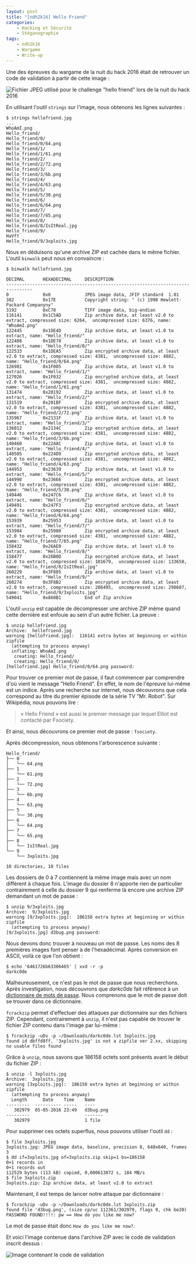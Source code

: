 ```yaml
---
layout: post
title: "[ndh2k16] Hello Friend"
categories:
    - Hacking et Sécurité
    - Stéganographie
tags:
    - ndh2k16
    - Wargame
    - Write-up
---
```

Une des épreuves du wargame de la nuit du hack 2016 était de retrouver un code de validation à partir de cette image :

![Fichier JPEG utilisé pour le challenge "hello friend" lors de la nuit du hack 2016][hello friend]

<!--more-->

En utilisant l'outil `strings` sur l'image, nous obtenons les lignes suivantes :

    $ strings hellofriend.jpg
    ...
    WhoAmI.png
    Hello_friend/
    Hello_friend/0/
    Hello_friend/0/64.png
    Hello_friend/1/
    Hello_friend/1/61.png
    Hello_friend/2/
    Hello_friend/2/72.png
    Hello_friend/3/
    Hello_friend/3/6b.png
    Hello_friend/4/
    Hello_friend/4/63.png
    Hello_friend/5/
    Hello_friend/5/30.png
    Hello_friend/6/
    Hello_friend/6/64.png
    Hello_friend/7/
    Hello_friend/7/65.png
    Hello_friend/8/
    Hello_friend/8/IsItReal.jpg
    Hello_friend/9/
    HaVft
    Hello_friend/9/3xploits.jpg

Nous en déduisons qu'une archive ZIP est cachée dans le même fichier. L'outil `binwalk` peut nous en convaincre :

    $ binwalk hellofriend.jpg

    DECIMAL       HEXADECIMAL     DESCRIPTION
    --------------------------------------------------------------------------------
    0             0x0             JPEG image data, JFIF standard  1.01
    382           0x17E           Copyright string: " (c) 1998 Hewlett-Packard Companyny"
    3192          0xC78           TIFF image data, big-endian
    116141        0x1C5AD         Zip archive data, at least v2.0 to extract, compressed size: 6264,  uncompressed size: 6376, name: "WhoAmI.png"
    122445        0x1DE4D         Zip archive data, at least v1.0 to extract, name: "Hello_friend/"
    122488        0x1DE78         Zip archive data, at least v1.0 to extract, name: "Hello_friend/0/"
    122533        0x1DEA5         Zip encrypted archive data, at least v2.0 to extract, compressed size: 4381,  uncompressed size: 4882, name: "Hello_friend/0/64.png"
    126981        0x1F005         Zip archive data, at least v1.0 to extract, name: "Hello_friend/1/"
    127026        0x1F032         Zip encrypted archive data, at least v2.0 to extract, compressed size: 4381,  uncompressed size: 4882, name: "Hello_friend/1/61.png"
    131474        0x20192         Zip archive data, at least v1.0 to extract, name: "Hello_friend/2/"
    131519        0x201BF         Zip encrypted archive data, at least v2.0 to extract, compressed size: 4381,  uncompressed size: 4882, name: "Hello_friend/2/72.png"
    135967        0x2131F         Zip archive data, at least v1.0 to extract, name: "Hello_friend/3/"
    136012        0x2134C         Zip encrypted archive data, at least v2.0 to extract, compressed size: 4381,  uncompressed size: 4882, name: "Hello_friend/3/6b.png"
    140460        0x224AC         Zip archive data, at least v1.0 to extract, name: "Hello_friend/4/"
    140505        0x224D9         Zip encrypted archive data, at least v2.0 to extract, compressed size: 4381,  uncompressed size: 4882, name: "Hello_friend/4/63.png"
    144953        0x23639         Zip archive data, at least v1.0 to extract, name: "Hello_friend/5/"
    144998        0x23666         Zip encrypted archive data, at least v2.0 to extract, compressed size: 4381,  uncompressed size: 4882, name: "Hello_friend/5/30.png"
    149446        0x247C6         Zip archive data, at least v1.0 to extract, name: "Hello_friend/6/"
    149491        0x247F3         Zip encrypted archive data, at least v2.0 to extract, compressed size: 4381,  uncompressed size: 4882, name: "Hello_friend/6/64.png"
    153939        0x25953         Zip archive data, at least v1.0 to extract, name: "Hello_friend/7/"
    153984        0x25980         Zip encrypted archive data, at least v2.0 to extract, compressed size: 4381,  uncompressed size: 4882, name: "Hello_friend/7/65.png"
    158432        0x26AE0         Zip archive data, at least v1.0 to extract, name: "Hello_friend/8/"
    158477        0x26B0D         Zip encrypted archive data, at least v2.0 to extract, compressed size: 101679,  uncompressed size: 133658, name: "Hello_friend/8/IsItReal.jpg"
    260229        0x3F885         Zip archive data, at least v1.0 to extract, name: "Hello_friend/9/"
    260274        0x3F8B2         Zip encrypted archive data, at least v2.0 to extract, compressed size: 286495,  uncompressed size: 298687, name: "Hello_friend/9/3xploits.jpg"
    549041        0x860B1         End of Zip archive

L'outil `unzip` est capable de décompresser une archive ZIP même quand cette dernière est enfouie au sein d'un autre fichier. La preuve :

    $ unzip hellofriend.jpg
	Archive:  hellofriend.jpg
	warning [hellofriend.jpg]:  116141 extra bytes at beginning or within zipfile
	  (attempting to process anyway)
	  inflating: WhoAmI.png
	   creating: Hello_friend/
	   creating: Hello_friend/0/
	[hellofriend.jpg] Hello_friend/0/64.png password:

Pour trouver ce premier mot de passe, il faut commencer par comprendre d'où vient le message "Hello Friend". En effet, le nom de l'épreuve lui-même est un indice. Après une recherche sur internet, nous découvrons que cela correspond au titre du premier épisode de la série TV "Mr. Robot". Sur Wikipédia, nous pouvons lire :

> « Hello Friend » est aussi le premier message par lequel Elliot est contacté par Fsociety.

Et ainsi, nous découvrons ce premier mot de passe : `fsociety`.

Après décompression, nous obtenons l'arborescence suivante :

    Hello_friend/
    ├── 0
    │   └── 64.png
    ├── 1
    │   └── 61.png
    ├── 2
    │   └── 72.png
    ├── 3
    │   └── 6b.png
    ├── 4
    │   └── 63.png
    ├── 5
    │   └── 30.png
    ├── 6
    │   └── 64.png
    ├── 7
    │   └── 65.png
    ├── 8
    │   └── IsItReal.jpg
    └── 9
        └── 3xploits.jpg

    10 directories, 10 files

Les dossiers de 0 à 7 contiennent la même image mais avec un nom différent à chaque fois. L'image du dossier 8 n'apporte rien de particulier contrairement à celle du dossier 9 qui renferme là encore une archive ZIP demandant un mot de passe :

    $ unzip 9/3xploits.jpg
    Archive:  9/3xploits.jpg
    warning [9/3xploits.jpg]:  186158 extra bytes at beginning or within zipfile
      (attempting to process anyway)
    [9/3xploits.jpg] d3bug.png password:

Nous devons donc trouver à nouveau un mot de passe. Les noms des 8 premières images font penser à de l'hexadécimal. Après conversion en ASCII, voilà ce que l'on obtient :

    $ echo '6461726b63306465' | xxd -r -p
    darkc0de

Malheureusement, ce n'est pas le mot de passe que nous recherchons. Après investigation, nous découvrons que *darkc0de* fait référence à un [dictionnaire de mots de passe][darkc0de]. Nous comprenons que le mot de passe doit se trouver dans ce dictionnaire.

`fcrackzip` permet d'effectuer des attaques par dictionnaire sur des fichiers ZIP. Cependant, contrairement à `unzip`, il n'est pas capable de trouver le fichier ZIP contenu dans l'image par lui-même :

    $ fcrackzip -uDv -p ~/Downloads/darkc0de.lst 3xploits.jpg
    found id dbffd8ff, '3xploits.jpg' is not a zipfile ver 2.xx, skipping
    no usable files found

Grâce à `unzip`, nous savons que 186158 octets sont présents avant le début du fichier ZIP :

    $ unzip -l 3xploits.jpg
    Archive:  3xploits.jpg
    warning [3xploits.jpg]:  186158 extra bytes at beginning or within zipfile
      (attempting to process anyway)
      Length      Date    Time    Name
    ---------  ---------- -----   ----
       302979  05-05-2016 23:49   d3bug.png
    ---------                     -------
       302979                     1 file

Pour supprimer ces octets superflus, nous pouvons utiliser l'outil `dd` :

    $ file 3xploits.jpg
    3xploits.jpg: JPEG image data, baseline, precision 8, 640x640, frames 3
    $ dd if=3xploits.jpg of=3xploits.zip skip=1 bs=186158
    0+1 records in
    0+1 records out
    112529 bytes (113 kB) copied, 0,000613072 s, 184 MB/s
    $ file 3xploits.zip
    3xploits.zip: Zip archive data, at least v2.0 to extract

Maintenant, il est temps de lancer notre attaque par dictionnaire :

    $ fcrackzip -uDv -p ~/Downloads/darkc0de.lst 3xploits.zip
    found file 'd3bug.png', (size cp/uc 112361/302979, flags 9, chk be20)
    PASSWORD FOUND!!!!: pw == How do you like me now?

Le mot de passe était donc `How do you like me now?`.

Et voici l'image contenue dans l'archive ZIP avec le code de validation inscrit dessus :

![Image contenant le code de validation][d3bug]

[hello friend]: https://skyplabs.keybase.pub/Blog/Downloads/hellofriend.jpg
[darkc0de]: https://github.com/empijei/useful-commands/blob/master/exploiting/wifi/darkc0de.lst
[d3bug]: /assets/images/ndh2k16_hello_friend_d3bug.png
